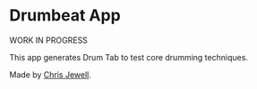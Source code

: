 # Drumbeat App

WORK IN PROGRESS

This app generates Drum Tab to test core drumming techniques.

Made by [Chris Jewell](http://knightstick.github.io).
